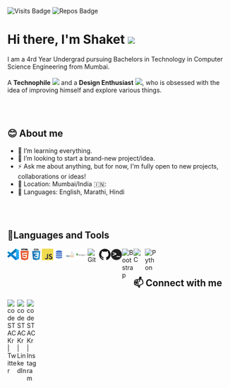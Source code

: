 
  ![Visits Badge](https://badges.pufler.dev/visits/Shaket123/Shaket123)
  ![Repos Badge](https://badges.pufler.dev/repos/Shaket123/?color=blue)

  


# Hi there, I'm Shaket <img src="https://media.giphy.com/media/hvRJCLFzcasrR4ia7z/giphy.gif" width="50px"> 

I am a 4rd Year Undergrad pursuing Bachelors in Technology in Computer Science Engineering from Mumbai. <br><br>
A **Technophile** <img src="https://github.com/rudrabarad/rudrabarad/blob/master/Assets/Developer.gif" width="30px"> and a **Design Enthusiast** <img src="https://github.com/rudrabarad/rudrabarad/blob/master/Assets/Designer.gif" width="30px">, who is obsessed with the idea of improving himself and explore various things.


<br /><br />



## **😊 About me**

- 🌱 I’m learning everything.
- 👯 I’m looking to start a brand-new project/idea.
- ⚡  Ask me about anything, but for now, I'm fully open to new projects, collaborations or ideas!
- 📍 Location: Mumbai/India 🇮🇳:
- 💬 Languages: English, Marathi, Hindi

<br /><br />


## **🚀Languages and Tools**

<img align="left" alt="Visual Studio Code" width="26px" src="https://raw.githubusercontent.com/github/explore/80688e429a7d4ef2fca1e82350fe8e3517d3494d/topics/visual-studio-code/visual-studio-code.png" />
<img align="left" alt="HTML5" width="26px" src="https://raw.githubusercontent.com/github/explore/80688e429a7d4ef2fca1e82350fe8e3517d3494d/topics/html/html.png" />
<img align="left" alt="CSS3" width="26px" src="https://raw.githubusercontent.com/github/explore/80688e429a7d4ef2fca1e82350fe8e3517d3494d/topics/css/css.png" />
<img align="left" alt="JavaScript" width="26px" src="https://raw.githubusercontent.com/github/explore/80688e429a7d4ef2fca1e82350fe8e3517d3494d/topics/javascript/javascript.png"/>
<img align="left" alt="SQL" width="26px" src="https://raw.githubusercontent.com/github/explore/80688e429a7d4ef2fca1e82350fe8e3517d3494d/topics/sql/sql.png" />
<img align="left" alt="MySQL" width="26px" src="https://raw.githubusercontent.com/github/explore/80688e429a7d4ef2fca1e82350fe8e3517d3494d/topics/mysql/mysql.png" />
<img align="left" alt="MongoDB" width="26px" src="https://raw.githubusercontent.com/github/explore/80688e429a7d4ef2fca1e82350fe8e3517d3494d/topics/mongodb/mongodb.png" />
<img align="left" alt="Git" width="26px" src="https://raw.githubusercontent.com/jmnote/z-icons/master/svg/git.svg" />
<img align="left" alt="GitHub" width="26px" src="https://raw.githubusercontent.com/github/explore/78df643247d429f6cc873026c0622819ad797942/topics/github/github.png" />
<img align="left" alt="Terminal" width="26px" src="https://raw.githubusercontent.com/github/explore/80688e429a7d4ef2fca1e82350fe8e3517d3494d/topics/terminal/terminal.png" />
<img align="left" alt="Bootstrap" width="26px" src="https://raw.githubusercontent.com/jmnote/z-icons/master/svg/bootstrap.svg" />
<img align="left" alt="C" width="26px" src="https://raw.githubusercontent.com/jmnote/z-icons/master/svg/c.svg" />
<img align="left" alt="Python" width="26px" src="https://raw.githubusercontent.com/jmnote/z-icons/master/svg/python.svg" />





<br /><br />

## **📫 Connect with me**

<img align="left" alt="codeSTACKr | Twitter" width="22px" src="https://cdn.jsdelivr.net/npm/simple-icons@v3/icons/twitter.svg" />
<img align="left" alt="codeSTACKr | LinkedIn" width="22px" src="https://cdn.jsdelivr.net/npm/simple-icons@v3/icons/linkedin.svg" />
<img align="left" alt="codeSTACKr | Instagram" width="22px" src="https://cdn.jsdelivr.net/npm/simple-icons@v3/icons/instagram.svg" />
<br /><br />


